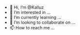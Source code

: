 - 👋 Hi, I’m @Kalluz
- 👀 I’m interested in ...
- 🌱 I’m currently learning ...
- 💞️ I’m looking to collaborate on ...
- 📫 How to reach me ...

<!---
Kalluz/Kalluz is a ✨ special ✨ repository because its `README.md` (this file) appears on your GitHub profile.
You can click the Preview link to take a look at your changes.
--->
